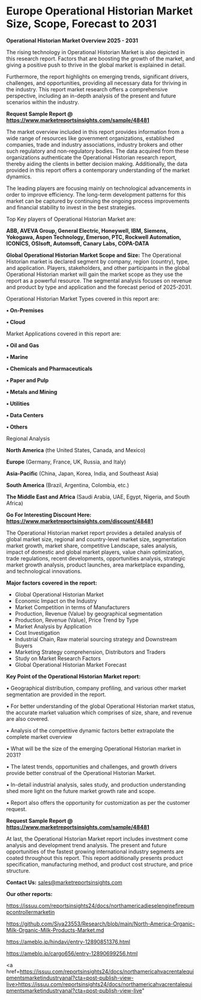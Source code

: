 # Europe Operational Historian Market Size, Scope, Forecast to 2031

<Strong> Operational Historian Market Overview 2025 - 2031</strong>

The rising technology in Operational Historian Market is also depicted in this research report. Factors that are boosting the growth of the market, and giving a positive push to thrive in the global market is explained in detail.

Furthermore, the report highlights on emerging trends, significant drivers, challenges, and opportunities, providing all necessary data for thriving in the industry. This report market research offers a comprehensive perspective, including an in-depth analysis of the present and future scenarios within the industry.

<strong>Request Sample Report @ <a href=https://www.marketreportsinsights.com/sample/48481>https://www.marketreportsinsights.com/sample/48481</a></strong>

The market overview included in this report provides information from a wide range of resources like government organizations, established companies, trade and industry associations, industry brokers and other such regulatory and non-regulatory bodies. The data acquired from these organizations authenticate the Operational Historian research report, thereby aiding the clients in better decision making. Additionally, the data provided in this report offers a contemporary understanding of the market dynamics.

The leading players are focusing mainly on technological advancements in order to improve efficiency. The long-term development patterns for this market can be captured by continuing the ongoing process improvements and financial stability to invest in the best strategies.

Top Key players of Operational Historian Market are:

<strong>ABB, AVEVA Group, General Electric, Honeywell, IBM, Siemens, Yokogawa, Aspen Technology, Emerson, PTC, Rockwell Automation, ICONICS, OSIsoft, Automsoft, Canary Labs, COPA-DATA</strong>

<strong><b>Global Operational Historian Market Scope and Size:</b></strong>
The Operational Historian market is declared segment by company, region (country), type, and application. Players, stakeholders, and other participants in the global Operational Historian market will gain the market scope as they use the report as a powerful resource. The segmental analysis focuses on revenue and product by type and application and the forecast period of 2025-2031.

Operational Historian Market Types covered in this report are:

<strong>•  On-Premises

•  Cloud</strong>

Market Applications covered in this report are:

<strong>•  Oil and Gas

•  Marine

•  Chemicals and Pharmaceuticals

•  Paper and Pulp

•  Metals and Mining

•  Utilities

•  Data Centers

•  Others</strong> 

Regional Analysis

<strong>North America</strong> (the United States, Canada, and Mexico)

<strong>Europe</strong> (Germany, France, UK, Russia, and Italy)

<strong>Asia-Pacific</strong> (China, Japan, Korea, India, and Southeast Asia)

<strong>South America</strong> (Brazil, Argentina, Colombia, etc.)

<strong>The Middle East and Africa</strong> (Saudi Arabia, UAE, Egypt, Nigeria, and South Africa)

<strong>Go For Interesting Discount Here: <a href=https://www.marketreportsinsights.com/discount/48481>https://www.marketreportsinsights.com/discount/48481</a></strong>

The Operational Historian market report provides a detailed analysis of global market size, regional and country-level market size, segmentation market growth, market share, competitive Landscape, sales analysis, impact of domestic and global market players, value chain optimization, trade regulations, recent developments, opportunities analysis, strategic market growth analysis, product launches, area marketplace expanding, and technological innovations.

<strong><b>Major factors covered in the report:</b></strong>
<ul>
  <li>Global Operational Historian Market </li>
  <li>Economic Impact on the Industry</li>
  <li>Market Competition in terms of Manufacturers</li>
  <li>Production, Revenue (Value) by geographical segmentation</li>
  <li>Production, Revenue (Value), Price Trend by Type</li>
  <li>Market Analysis by Application</li>
  <li>Cost Investigation</li>
  <li>Industrial Chain, Raw material sourcing strategy and Downstream Buyers</li>
  <li>Marketing Strategy comprehension, Distributors and Traders</li>
  <li>Study on Market Research Factors</li>
  <li>Global Operational Historian Market Forecast</li>
</ul>

<strong><b>Key Point of the Operational Historian Market report:</b></strong>

• Geographical distribution, company profiling, and various other market segmentation are provided in the report.

• For better understanding of the global Operational Historian market status, the accurate market valuation which comprises of size, share, and revenue are also covered.

• Analysis of the competitive dynamic factors better extrapolate the complete market overview

• What will be the size of the emerging Operational Historian market in 2031?

• The latest trends, opportunities and challenges, and growth drivers provide better construal of the Operational Historian Market.

• In-detail industrial analysis, sales study, and production understanding shed more light on the future market growth rate and scope.

• Report also offers the opportunity for customization as per the customer request.

<strong>Request Sample Report @ <a href=https://www.marketreportsinsights.com/sample/48481>https://www.marketreportsinsights.com/sample/48481</a></strong>

At last, the Operational Historian Market report includes investment come analysis and development trend analysis. The present and future opportunities of the fastest growing international industry segments are coated throughout this report. This report additionally presents product specification, manufacturing method, and product cost structure, and price structure.

<strong>Contact Us:</strong>
sales@marketreportsinsights.com

<strong>Our other reports:</strong>

<a href=https://issuu.com/reportsinsights24/docs/northamericadieselenginefirepumpcontrollermarketin>https://issuu.com/reportsinsights24/docs/northamericadieselenginefirepumpcontrollermarketin</a>

<a href=https://github.com/Siya23553/Research/blob/main/North-America-Organic-Milk-Organic-Milk-Products-Market.md>https://github.com/Siya23553/Research/blob/main/North-America-Organic-Milk-Organic-Milk-Products-Market.md</a>

<a href=https://ameblo.jp/hindavi/entry-12890851376.html>https://ameblo.jp/hindavi/entry-12890851376.html</a>

<a href=https://ameblo.jp/cargo656/entry-12890699256.html>https://ameblo.jp/cargo656/entry-12890699256.html</a>

<a href=https://issuu.com/reportsinsights24/docs/northamericahvacrentalequipmentsmarketindustryanal?cta=post-publish-view-live>https://issuu.com/reportsinsights24/docs/northamericahvacrentalequipmentsmarketindustryanal?cta=post-publish-view-live</a>"
